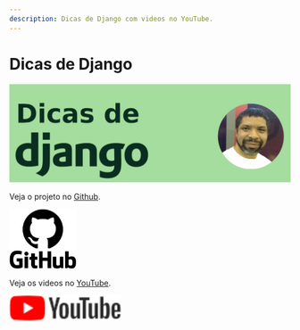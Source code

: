 ```yaml
---
description: Dicas de Django com videos no YouTube.
---
```


# Dicas de Django

<img src="./.gitbook/assets/base.png">

Veja o projeto no [Github](https://github.com/rg3915/dicas-de-django).

<a href="https://github.com/rg3915/dicas-de-django">
    <img src="./.gitbook/assets/github.png" width="120px">
</a>

Veja os videos no [YouTube](https://www.youtube.com/regis-do-python).

<a href="https://www.youtube.com/regis-do-python">
    <img src="./.gitbook/assets/youtube.png" width="200px">
</a>
